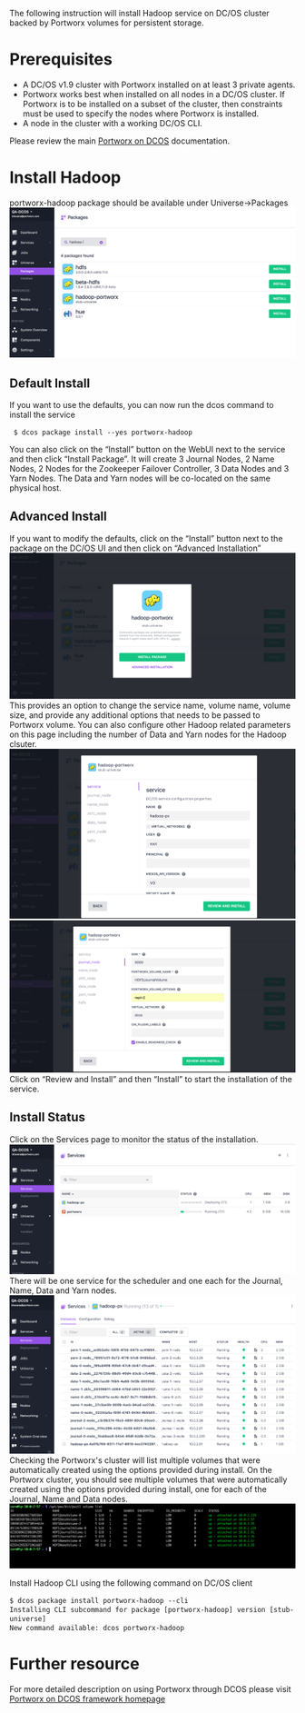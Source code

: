 The following instruction will install Hadoop service on DC/OS cluster backed by Portworx volumes for persistent storage.


# Prerequisites

- A DC/OS v1.9 cluster with Portworx installed on at least 3 private agents.
- Portworx works best when installed on all nodes in a DC/OS cluster. If Portworx is to be installed on a subset of the cluster, then constraints must be used to specify the nodes where Portworx is installed.
- A node in the cluster with a working DC/OS CLI.

Please review the main [Portworx on DCOS](https://docs.portworx.com/scheduler/mesosphere-dcos/) documentation.

# Install Hadoop
 portworx-hadoop package should be available under Universe->Packages
![Hadoop Package List](img/Hadoop-install-01.png)
## Default Install
If you want to use the defaults, you can now run the dcos command to install the service
```
 $ dcos package install --yes portworx-hadoop
```
You can also click on the  “Install” button on the WebUI next to the service and then click “Install Package”.
It will create 3 Journal Nodes, 2 Name Nodes, 2 Nodes for the Zookeeper Failover Controller, 3 Data Nodes and 3 Yarn Nodes.
The Data and Yarn nodes will be co-located on the same physical host.

## Advanced Install
If you want to modify the defaults, click on the “Install” button next to the package on the DC/OS UI and then click on
“Advanced Installation”
![Hadoop Install Options](img/Hadoop-install-02.png)
This provides an option to change the service name, volume name, volume size, and provide any additional options that needs to be passed to Portworx volume.
You can also configure other Hadoop related parameters on this page including the number of Data and Yarn nodes for the Hadoop clsuter.
![Hadoop Install Options](img/Hadoop-install-03.png)
![Hadoop Portworx Options](img/Hadoop-install-04.png)
Click on “Review and Install” and then “Install” to start the installation of the service.
## Install Status
Click on the Services page to monitor the status of the installation.
![Hadoop Service Status](img/Hadoop-service-01.png)
There will be one service for the scheduler and one each for the Journal, Name, Data and Yarn nodes.
![Hadoop Install Complete](img/Hadoop-service-02.png)
Checking the Portworx's cluster will list multiple volumes that were automatically created using the options provided during install.
On the Portworx cluster, you should see multiple volumes that were automatically created using the options provided during install, one for each of the Journal, Name and Data nodes.
![Hadoop Portworx Volume](img/Hadoop-volume-01.png)

Install Hadoop CLI using the following command on DC/OS client
```
$ dcos package install portworx-hadoop --cli
Installing CLI subcommand for package [portworx-hadoop] version [stub-universe]
New command available: dcos portworx-hadoop
```
# Further resource

For more detailed description on using Portworx through DCOS please visit  [Portworx on DCOS framework homepage](https://docs.portworx.com/scheduler/mesosphere-dcos)
